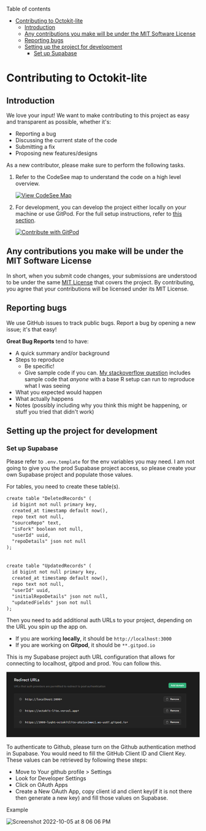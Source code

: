 Table of contents

- [Contributing to Octokit-lite](#contributing-to-octokit-lite)
  - [Introduction](#introduction)
  - [Any contributions you make will be under the MIT Software License](#any-contributions-you-make-will-be-under-the-mit-software-license)
  - [Reporting bugs](#reporting-bugs)
  - [Setting up the project for development](#setting-up-the-project-for-development)
    - [Set up Supabase](#set-up-supabase)


# Contributing to Octokit-lite

## Introduction

We love your input! We want to make contributing to this project as easy and transparent as possible, whether it's:

- Reporting a bug
- Discussing the current state of the code
- Submitting a fix
- Proposing new features/designs

As a new contributor, please make sure to perform the following tasks.

1. Refer to the CodeSee map to understand the code on a high level overview. 
   
   [![View CodeSee Map](https://codesee-docs.s3.amazonaws.com/badge.svg)](https://app.codesee.io/maps/public/ca272eb0-4d3e-11ed-a645-2b949c63e59c)
2. For development, you can develop the project either locally on your machine or use GitPod. For the full setup instructions, refer to [this section](#setting-up-the-project-for-development).
  
    [![Contribute with GitPod](https://img.shields.io/badge/Contribute%20with-Gitpod-908a85?logo=gitpod)](https://gitpod.io/github.com/lyqht/Octokit-lite/)

## Any contributions you make will be under the MIT Software License

In short, when you submit code changes, your submissions are understood to be under the same [MIT License](http://choosealicense.com/licenses/mit/) that covers the project. By contributing, you agree that your contributions will be licensed under its MIT License.

## Reporting bugs 

We use GitHub issues to track public bugs. Report a bug by opening a new issue; it's that easy!

**Great Bug Reports** tend to have:

- A quick summary and/or background
- Steps to reproduce
  - Be specific!
  - Give sample code if you can. [My stackoverflow question](http://stackoverflow.com/q/12488905/180626) includes sample code that _anyone_ with a base R setup can run to reproduce what I was seeing
- What you expected would happen
- What actually happens
- Notes (possibly including why you think this might be happening, or stuff you tried that didn't work)

## Setting up the project for development

### Set up Supabase

Please refer to `.env.template` for the env variables you may need. I am not going to give you the prod Supabase project access, so please create your own Supabase project and populate those values.

For tables, you need to create these table(s).

```
create table "DeletedRecords" (
  id bigint not null primary key,
  created_at timestamp default now(),
  repo text not null,
  "sourceRepo" text,
  "isFork" boolean not null,
  "userId" uuid,
  "repoDetails" json not null
);


create table "UpdatedRecords" (
  id bigint not null primary key,
  created_at timestamp default now(),
  repo text not null,
  "userId" uuid,
  "initialRepoDetails" json not null,
  "updatedFields" json not null
);

```

Then you need to add additional auth URLs to your project, depending on the URL you spin up the app on.

- If you are working **locally**, it should be `http://localhost:3000`
- If you are working on **Gitpod**, it should be `**.gitpod.io`

This is my Supabase project auth URL configuration that allows for connecting to localhost, gitpod and prod. You can follow this.

![](./screenshots/supabase_redirect_urls.png)

To authenticate to Github, please turn on the Github authentication method in Supabase. You would need to fill the GitHub Client ID and Client Key. These values can be retrieved by following these steps:

- Move to Your github profile > Settings
- Look for Developer Settings
- Click on OAuth Apps
- Create a New OAuth App, copy client id and client key(if it is not there then generate a new key) and fill those values on Supabase.

Example

<img width="861" alt="Screenshot 2022-10-05 at 8 06 06 PM" src="https://user-images.githubusercontent.com/35736525/194056646-bbd16502-e1c9-4099-a0f1-123f53e917d8.png">
